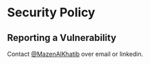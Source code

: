 # Security Policy

## Reporting a Vulnerability

Contact [@MazenAlKhatib](https://github.com/MazenAlkhatib) over email or linkedin.

